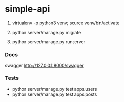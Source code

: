 # simple-api


1) virtualenv -p python3 venv; source venv/bin/activate

2) python server/manage.py migrate

3) python server/manage.py runserver

### Docs
swagger http://127.0.0.1:8000/swagger

### Tests
* python server/manage.py test apps.users
* python server/manage.py test apps.posts